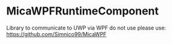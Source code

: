 # MicaWPFRuntimeComponent
Library to communicate to UWP via WPF do not use please use: https://github.com/Simnico99/MicaWPF
